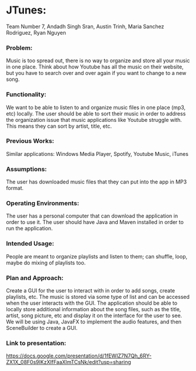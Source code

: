 # JTunes:
Team Number 7, Andadh Singh Sran, Austin Trinh, Maria Sanchez Rodriguez, Ryan Nguyen

### Problem: 
Music is too spread out, there is no way to organize and store all your music in one place. Think about how Youtube has all the music on their website, but you have to search over and over again if you want to change to a new song. 

### Functionality: 
We want to be able to listen to and organize music files in one place (mp3, etc) locally. 
The user should be able to sort their music in order to address the organization issue that music applications like Youtube struggle with. This means they can sort by artist, title, etc. 

### Previous Works:
Similar applications: Windows Media Player, Spotify, Youtube Music, iTunes

### Assumptions: 
The user has downloaded music files that they can put into the app in MP3 format. 

### Operating Environments:
The user has a personal computer that can download the application in order to use it. The user should have Java and Maven installed in order to run the application. 

### Intended Usage: 
People are meant to organize playlists and listen to them; can shuffle, loop, maybe do mixing of playlists too. 

### Plan and Approach:
Create a GUI for the user to interact with in order to add songs, create playlists, etc. The music is stored via some type of list and can be accessed when the user interacts with the GUI. The application should be able to locally store additional information about the song files, such as the title, artist, song picture, etc and display it on the interface for the user to see. We will be using Java, JavaFX to implement the audio features, and then SceneBuilder to create a GUI. 

### Link to presentation: 
https://docs.google.com/presentation/d/1fEWIZ7N7Qh_6RY-ZX1X_08F0s9IKzXIfFaaXlmTCsNk/edit?usp=sharing
